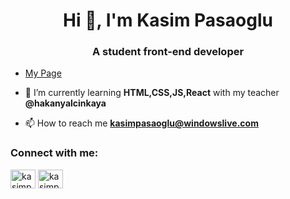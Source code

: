 <h1 align="center">Hi 👋, I'm Kasim Pasaoglu</h1>
<h3 align="center">A student front-end developer</h3>

- [My Page](https://kasimpasaoglu.github.io/)

- 🌱 I’m currently learning **HTML,CSS,JS,React** with my teacher **@hakanyalcinkaya**

- 📫 How to reach me **kasimpasaoglu@windowslive.com**

<h3 align="left">Connect with me:</h3>
<p align="left">
<a href="https://twitter.com/kasimpasaoglu" target="_blank"><img align="center" src="https://raw.githubusercontent.com/rahuldkjain/github-profile-readme-generator/master/src/images/icons/Social/twitter.svg" alt="kasimpasaoglu" height="30" width="40" /></a>
<a href="https://instagram.com/kasimpasaoglu" target="_blank"><img align="center" src="https://raw.githubusercontent.com/rahuldkjain/github-profile-readme-generator/master/src/images/icons/Social/instagram.svg" alt="kasimpasaoglu" height="30" width="40" /></a>
</p>

